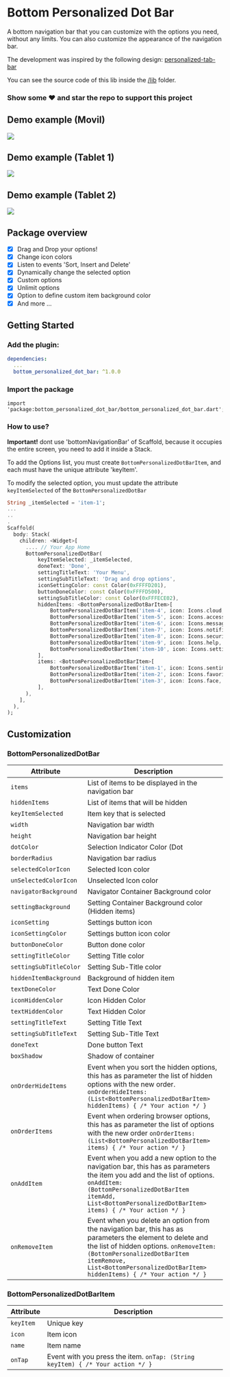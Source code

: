 # Bottom Personalized Dot Bar
A bottom navigation bar that you can customize with the options you need, without any limits. You can also customize the appearance of the navigation bar.

The development was inspired by the following design: [personalized-tab-bar](https://www.uplabs.com/posts/personalized-tab-bar)

You can see the source code of this lib inside the  [/lib](https://github.com/nnior/nnior_pos_app/bottom_personalized_dot_bar/tree/master/lib)  folder.

### Show some  ❤️  and star the repo to support this project

## Demo example (Movil)
![](https://raw.githubusercontent.com/nnior/bottom_personalized_dot_bar/master/screenshots/phone.gif)

## Demo example (Tablet 1)
![](https://raw.githubusercontent.com/nnior/bottom_personalized_dot_bar/master/screenshots/tablet1.gif)

## Demo example (Tablet 2)
![](https://raw.githubusercontent.com/nnior/bottom_personalized_dot_bar/master/screenshots/tablet2.gif)

## Package overview

- [x] Drag and Drop your options!
- [x] Change icon colors
- [x] Listen to events 'Sort, Insert and Delete'
- [x] Dynamically change the selected option
- [x] Custom options
- [x] Unlimit options
- [x] Option to define custom item background color
- [x] And more ...

## Getting Started

### Add the plugin:

```yaml
dependencies:
  ...
  bottom_personalized_dot_bar: ^1.0.0
```

### Import the package

    import 'package:bottom_personalized_dot_bar/bottom_personalized_dot_bar.dart';

### How to use?

**Important!** dont use 'bottomNavigationBar' of Scaffold, because it occupies the entire screen, you need to add it inside a Stack.

To add the Options list, you must create `BottomPersonalizedDotBarItem`, and each must have the unique attribute 'keyItem'.

To modify the selected option, you must update the attribute `keyItemSelected`  of the `BottomPersonalizedDotBar`

```Dart
String _itemSelected = 'item-1';
...
..
.
Scaffold(
  body: Stack(
    children: <Widget>[
      .... // Your App Home
      BottomPersonalizedDotBar(
          keyItemSelected: _itemSelected,
          doneText: 'Done',
          settingTitleText: 'Your Menu',
          settingSubTitleText: 'Drag and drop options',
          iconSettingColor: const Color(0xFFFFD201),
          buttonDoneColor: const Color(0xFFFFD500),
          settingSubTitleColor: const Color(0xFFFECE02),
          hiddenItems: <BottomPersonalizedDotBarItem>[
              BottomPersonalizedDotBarItem('item-4', icon: Icons.cloud, name: 'Nube', onTap: (itemSelected) { /* event selected */ }),
              BottomPersonalizedDotBarItem('item-5', icon: Icons.access_alarm, name: 'Alarma', onTap: (itemSelected) { /* event selected */ }),
              BottomPersonalizedDotBarItem('item-6', icon: Icons.message, name: 'Mensaje', onTap: (itemSelected) { /* event selected */ }),
              BottomPersonalizedDotBarItem('item-7', icon: Icons.notifications, name: 'Alerta', onTap: (itemSelected) { /* event selected */ }),
              BottomPersonalizedDotBarItem('item-8', icon: Icons.security, name: 'Seguridad', onTap: (itemSelected) { /* event selected */ }),
              BottomPersonalizedDotBarItem('item-9', icon: Icons.help, name: 'Ayuda', onTap: (itemSelected) { /* event selected */ }),
              BottomPersonalizedDotBarItem('item-10', icon: Icons.settings, name: 'Config.', onTap: (itemSelected) { /* event selected */ }),
          ],
          items: <BottomPersonalizedDotBarItem>[
              BottomPersonalizedDotBarItem('item-1', icon: Icons.sentiment_very_satisfied, name: 'Flutter', onTap: (itemSelected) { /* event selected */ }),
              BottomPersonalizedDotBarItem('item-2', icon: Icons.favorite_border, name: 'Favorito', onTap: (itemSelected) { /* event selected */ }),
              BottomPersonalizedDotBarItem('item-3', icon: Icons.face, name: 'Perfil', onTap: (itemSelected) { /* event selected */ }),
          ],
      ),
    ],
  ),
);
```

## Customization

### BottomPersonalizedDotBar

|      Attribute          |Description
|----------------|-------------------------------
|`items`| List of items to be displayed in the navigation bar
|`hiddenItems`| List of items that will be hidden
|`keyItemSelected`| Item key that is selected
|`width`| Navigation bar width
|`height`| Navigation bar height
|`dotColor`| Selection Indicator Color (Dot|Point)
|`borderRadius`| Navigation bar radius
|`selectedColorIcon`| Selected Icon color
|`unSelectedColorIcon`| Unselected Icon color
|`navigatorBackground`| Navigator Container Background color
|`settingBackground`| Setting Container Background color (Hidden items)
|`iconSetting`| Settings button icon
|`iconSettingColor`| Settings button icon color
|`buttonDoneColor`| Button done color
|`settingTitleColor`| Setting Title color
|`settingSubTitleColor`| Setting Sub-Title color
|`hiddenItemBackground`| Background of hidden item
|`textDoneColor`| Text Done Color
|`iconHiddenColor`| Icon Hidden Color
|`textHiddenColor`| Text Hidden Color
|`settingTitleText`| Setting Title Text
|`settingSubTitleText`| Setting Sub-Title Text
|`doneText`| Done button Text
|`boxShadow`| Shadow of container
|`onOrderHideItems`| Event when you sort the hidden options, this has as parameter the list of hidden options with the new order. `onOrderHideItems: (List<BottomPersonalizedDotBarItem> hiddenItems) { /* Your action */ }`
|`onOrderItems`| Event when ordering browser options, this has as parameter the list of options with the new order `onOrderItems: (List<BottomPersonalizedDotBarItem> items) { /* Your action */ }`
|`onAddItem`| Event when you add a new option to the navigation bar, this has as parameters the item you add and the list of options. `onAddItem: (BottomPersonalizedDotBarItem itemAdd, List<BottomPersonalizedDotBarItem> items) { /* Your action */ }`
|`onRemoveItem`| Event when you delete an option from the navigation bar, this has as parameters the element to delete and the list of hidden options. `onRemoveItem: (BottomPersonalizedDotBarItem itemRemove, List<BottomPersonalizedDotBarItem> hiddenItems) { /* Your action */ }`

### BottomPersonalizedDotBarItem
|      Attribute          |Description
|----------------|-------------------------------
|`keyItem`| Unique key
|`icon`| Item icon
|`name`| Item name
|`onTap`| Event with you press the item. `onTap: (String keyItem) { /* Your action */ }`